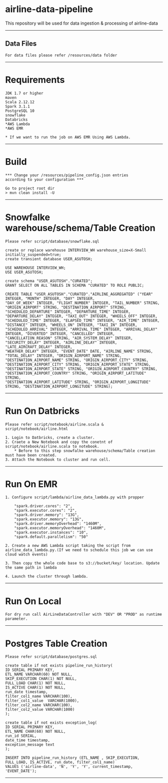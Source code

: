 # airline-data-pipeline
This repository will be used for data ingestion & processing of airline-data 

-----
## Data Files
    
    For data files please refer /resources/data folder

-----

# Requirements

    JDK 1.7 or higher
    maven
    Scala 2.12.12
    Spark 3.1.1
    PostgreSQL 10 
    snowflake
    Databricks
    *AWS Lambda
    *AWS EMR

    * If we want to run the job on AWS EMR Using AWS Lambda.
----

# Build

    *** Change your /resources/pipeline_config.json entries 
    according to your configuration ***

    Go to project root dir
    > mvn clean install -U

------

# Snowfalke warehouse/schema/Table Creation

    Please refer script/database/snowflake.sql
    
    create or replace warehouse INTERVIEW_WH warehouse_size=X-Small initially_suspended=true;
    create transient database USER_ASUTOSH;

    USE WAREHOUSE INTERVIEW_WH;
    USE USER_ASUTOSH;

    create schema "USER_ASUTOSH"."CURATED";
    GRANT SELECT ON ALL TABLES IN SCHEMA "CURATED" TO ROLE PUBLIC;
    
    CREATE TABLE "USER_ASUTOSH"."CURATED"."AIRLINE_AGGREGATED" ("YEAR" INTEGER, "MONTH" INTEGER, "DAY" INTEGER, 
    "DAY_OF_WEEK" INTEGER, "FLIGHT_NUMBER" INTEGER, "TAIL_NUMBER" STRING, "ORIGIN_AIRPORT" STRING, "DESTINATION_AIRPORT" STRING,
    "SCHEDULED_DEPARTURE" INTEGER, "DEPARTURE_TIME" INTEGER, "DEPARTURE_DELAY" INTEGER, "TAXI_OUT" INTEGER, "WHEELS_OFF" INTEGER, 
    "SCHEDULED_TIME" INTEGER, "ELAPSED_TIME" INTEGER, "AIR_TIME" INTEGER, "DISTANCE" INTEGER, "WHEELS_ON" INTEGER, "TAXI_IN" INTEGER,
    "SCHEDULED_ARRIVAL" INTEGER, "ARRIVAL_TIME" INTEGER, "ARRIVAL_DELAY" INTEGER, "DIVERTED" INTEGER, "CANCELLED" INTEGER, 
    "CANCELLATION_REASON" STRING, "AIR_SYSTEM_DELAY" INTEGER, "SECURITY_DELAY" INTEGER, "AIRLINE_DELAY" INTEGER, "LATE_AIRCRAFT_DELAY" INTEGER, 
    "WEATHER_DELAY" INTEGER, "EVENT_DATE" DATE, "AIRLINE_NAME" STRING, "TOTAL_DELAY" INTEGER, "ORIGIN_AIRPORT_NAME" STRING,
    "DESTINATION_AIRPORT_NAME" STRING, "ORIGIN_AIRPORT_CITY" STRING, "DESTINATION_AIRPORT_CITY" STRING, "ORIGIN_AIRPORT_STATE" STRING,
    "DESTINATION_AIRPORT_STATE" STRING, "ORIGIN_AIRPORT_COUNTRY" STRING, "DESTINATION_AIRPORT_COUNTRY" STRING, "ORIGIN_AIRPORT_LATITUDE" STRING, 
    "DESTINATION_AIRPORT_LATITUDE" STRING, "ORIGIN_AIRPORT_LONGITUDE" STRING, "DESTINATION_AIRPORT_LONGITUDE" STRING);


------

# Run On Datbricks

    Please refer script/notebook/airline.scala & script/notebook/airline.html
    
    1. Login to Datbricks, create a cluster.
    2. Craete a New Notebook and copy the conetnt of script/notebook/airline.scala to notebook.
        * Before to this step snowfalke warehouse/schema/Table creation must have been created.
    3. Attach the Notebook to cluster and run cell.

------

# Run On EMR

    1. Configure script/lambda/airline_data_lambda.py with propper
        
        "spark.driver.cores": "2",
        "spark.executor.cores": "2",
        "spark.driver.memory": "13G",
        "spark.executor.memory": "13G",
        "spark.driver.memoryOverhead": "1460M",
        "spark.executor.memoryOverhead": "1460M",
        "spark.executor.instances": "10",
        "spark.default.parallelism": "50"
        
    2. Create a new AWS Lambda script taking the script from airline_data_lambda.py.(If we need to schedule this job we can use cloud watch events)
    
    3. Then copy the whole code base to s3://bucket/key/ location. Update the same path in lambda
    
    4. Launch the cluster through lambda.

------

# Run On Local

    For dry run call AirLineDataController with "DEV" OR "PROD" as runtime parameter.

------

# Postgres Table Creation

    Please refer script/database/postgres.sql

    create table if not exists pipeline_run_history(
    ID SERIAL PRIMARY KEY,
    ETL_NAME VARCHAR(60) NOT NULL,
    SKIP_EXECUTION CHAR(1) NOT NULL,
    FULL_LOAD CHAR(1) NOT NULL,
    IS_ACTIVE CHAR(1) NOT NULL,
    run_date timestamp,
    filter_col1_name VARCHAR(100),
    filter_col1_value  VARCHAR(1000),
    filter_col2_name VARCHAR(100),
    filter_col2_value VARCHAR(1000)
    );
    
    create table if not exists exception_log(
    ID SERIAL PRIMARY KEY,
    ETL_NAME CHAR(60) NOT NULL,
    run_id SERIAL,
    date_time timestamp,
    exception_message text
    );
    
    INSERT INTO pipeline_run_history (ETL_NAME , SKIP_EXECUTION, FULL_LOAD, IS_ACTIVE, run_date, filter_col1_name)
    VALUES ('airline-data', 'N', 'Y', 'Y', current_timestamp, 'EVENT_DATE');


----




